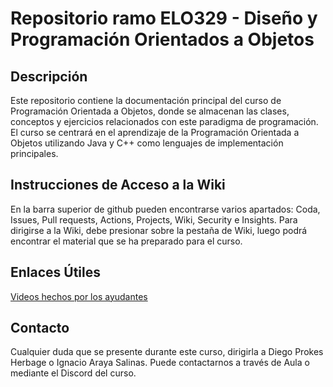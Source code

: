 # Repositorio ramo ELO329 - Diseño y Programación Orientados a Objetos

## Descripción
Este repositorio contiene la documentación principal del curso de Programación Orientada a Objetos, donde se almacenan las clases, conceptos y ejercicios relacionados con este paradigma de programación. El curso se centrará en el aprendizaje de la Programación Orientada a Objetos utilizando Java y C++ como lenguajes de implementación principales.

## Instrucciones de Acceso a la Wiki
En la barra superior de github pueden encontrarse varios apartados: Coda, Issues, Pull requests, Actions, Projects, Wiki, Security e Insights. Para dirigirse a la Wiki, debe presionar sobre la pestaña de Wiki, luego podrá encontrar el material que se ha preparado para el curso.

## Enlaces Útiles
[Videos hechos por los ayudantes](https://usmcl-my.sharepoint.com/:f:/g/personal/diego_prokes_usm_cl/ErKpmTE1eqZJto0eX2OzNZIBmv_AHas0jXwrqwbnvh1icQ?e=kwRtDx)

## Contacto
Cualquier duda que se presente durante este curso, dirigirla a Diego Prokes Herbage o Ignacio Araya Salinas. Puede contactarnos a través de Aula o mediante el Discord del curso.
